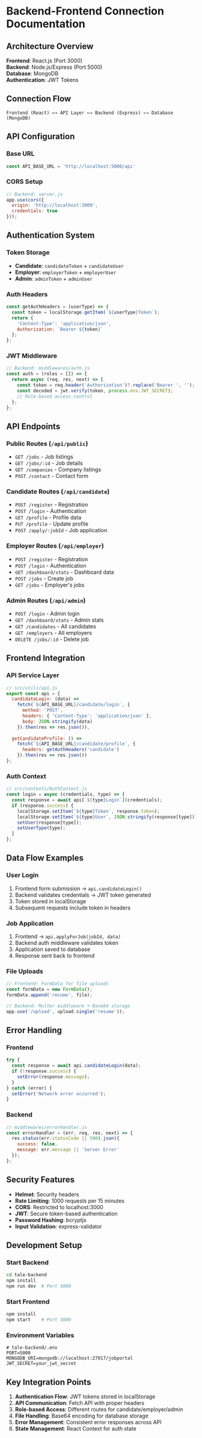 # Backend-Frontend Connection Documentation

## Architecture Overview

**Frontend**: React.js (Port 3000)  
**Backend**: Node.js/Express (Port 5000)  
**Database**: MongoDB  
**Authentication**: JWT Tokens

## Connection Flow

```
Frontend (React) ←→ API Layer ←→ Backend (Express) ←→ Database (MongoDB)
```

## API Configuration

### Base URL
```javascript
const API_BASE_URL = 'http://localhost:5000/api'
```

### CORS Setup
```javascript
// Backend: server.js
app.use(cors({
  origin: 'http://localhost:3000',
  credentials: true
}));
```

## Authentication System

### Token Storage
- **Candidate**: `candidateToken` + `candidateUser`
- **Employer**: `employerToken` + `employerUser`  
- **Admin**: `adminToken` + `adminUser`

### Auth Headers
```javascript
const getAuthHeaders = (userType) => {
  const token = localStorage.getItem(`${userType}Token`);
  return {
    'Content-Type': 'application/json',
    Authorization: `Bearer ${token}`
  };
};
```

### JWT Middleware
```javascript
// Backend: middlewares/auth.js
const auth = (roles = []) => {
  return async (req, res, next) => {
    const token = req.header('Authorization')?.replace('Bearer ', '');
    const decoded = jwt.verify(token, process.env.JWT_SECRET);
    // Role-based access control
  };
};
```

## API Endpoints

### Public Routes (`/api/public`)
- `GET /jobs` - Job listings
- `GET /jobs/:id` - Job details
- `GET /companies` - Company listings
- `POST /contact` - Contact form

### Candidate Routes (`/api/candidate`)
- `POST /register` - Registration
- `POST /login` - Authentication
- `GET /profile` - Profile data
- `PUT /profile` - Update profile
- `POST /apply/:jobId` - Job application

### Employer Routes (`/api/employer`)
- `POST /register` - Registration
- `POST /login` - Authentication
- `GET /dashboard/stats` - Dashboard data
- `POST /jobs` - Create job
- `GET /jobs` - Employer's jobs

### Admin Routes (`/api/admin`)
- `POST /login` - Admin login
- `GET /dashboard/stats` - Admin stats
- `GET /candidates` - All candidates
- `GET /employers` - All employers
- `DELETE /jobs/:id` - Delete job

## Frontend Integration

### API Service Layer
```javascript
// src/utils/api.js
export const api = {
  candidateLogin: (data) => 
    fetch(`${API_BASE_URL}/candidate/login`, {
      method: 'POST',
      headers: { 'Content-Type': 'application/json' },
      body: JSON.stringify(data)
    }).then(res => res.json()),
  
  getCandidateProfile: () =>
    fetch(`${API_BASE_URL}/candidate/profile`, {
      headers: getAuthHeaders('candidate')
    }).then(res => res.json())
};
```

### Auth Context
```javascript
// src/contexts/AuthContext.js
const login = async (credentials, type) => {
  const response = await api[`${type}Login`](credentials);
  if (response.success) {
    localStorage.setItem(`${type}Token`, response.token);
    localStorage.setItem(`${type}User`, JSON.stringify(response[type]));
    setUser(response[type]);
    setUserType(type);
  }
};
```

## Data Flow Examples

### User Login
1. Frontend form submission → `api.candidateLogin()`
2. Backend validates credentials → JWT token generated
3. Token stored in localStorage
4. Subsequent requests include token in headers

### Job Application
1. Frontend → `api.applyForJob(jobId, data)`
2. Backend auth middleware validates token
3. Application saved to database
4. Response sent back to frontend

### File Uploads
```javascript
// Frontend: FormData for file uploads
const formData = new FormData();
formData.append('resume', file);

// Backend: Multer middleware + Base64 storage
app.use('/upload', upload.single('resume'));
```

## Error Handling

### Frontend
```javascript
try {
  const response = await api.candidateLogin(data);
  if (!response.success) {
    setError(response.message);
  }
} catch (error) {
  setError('Network error occurred');
}
```

### Backend
```javascript
// middlewares/errorHandler.js
const errorHandler = (err, req, res, next) => {
  res.status(err.statusCode || 500).json({
    success: false,
    message: err.message || 'Server Error'
  });
};
```

## Security Features

- **Helmet**: Security headers
- **Rate Limiting**: 1000 requests per 15 minutes
- **CORS**: Restricted to localhost:3000
- **JWT**: Secure token-based authentication
- **Password Hashing**: bcryptjs
- **Input Validation**: express-validator

## Development Setup

### Start Backend
```bash
cd tale-backend
npm install
npm run dev  # Port 5000
```

### Start Frontend
```bash
npm install
npm start    # Port 3000
```

### Environment Variables
```env
# tale-backend/.env
PORT=5000
MONGODB_URI=mongodb://localhost:27017/jobportal
JWT_SECRET=your_jwt_secret
```

## Key Integration Points

1. **Authentication Flow**: JWT tokens stored in localStorage
2. **API Communication**: Fetch API with proper headers
3. **Role-based Access**: Different routes for candidate/employer/admin
4. **File Handling**: Base64 encoding for database storage
5. **Error Management**: Consistent error responses across API
6. **State Management**: React Context for auth state